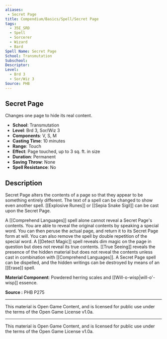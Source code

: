 ```yaml
---
aliases:
 - Secret Page  
title: Compendium/Basics/Spell/Secret Page  
tags:  
  - 35E_SRD  
  - Spell  
  - Sorcerer  
  - Wizard  
  - Bard  
Spell Name: Secret Page  
School: Transmutation  
Subschool:  
Descriptor:  
Level:  
  - Brd 3  
  - Sor/Wiz 3  
Source: PHB  
---
```


## Secret Page

Changes one page to hide its real content.

- **School**: Transmutation  
- **Level**: Brd 3, Sor/Wiz 3  
- **Components**: V, S, M  
- **Casting Time**: 10 minutes  
- **Range**: Touch  
- **Effect**: Page touched, up to 3 sq. ft. in size  
- **Duration**: Permanent  
- **Saving Throw**: None  
- **Spell Resistance**: No  

## Description

Secret Page alters the contents of a page so that they appear to be something entirely different. The text of a spell can be changed to show even another spell. [[Explosive Runes]] or [[Sepia Snake Sigil]] can be cast upon the Secret Page.

A [[Comprehend Languages]] spell alone cannot reveal a Secret Page's contents. You are able to reveal the original contents by speaking a special word. You can then peruse the actual page, and return it to its Secret Page form at will. You can also remove the spell by double repetition of the special word. A [[Detect Magic]] spell reveals dim magic on the page in question but does not reveal its true contents. [[True Seeing]] reveals the presence of the hidden material but does not reveal the contents unless cast in combination with [[Comprehend Languages]]. A Secret Page spell can be dispelled, and the hidden writings can be destroyed by means of an [[Erase]] spell.

**Material Component**: Powdered herring scales and [[Will-o-wisp|will-o'-wisp]] essence.


**Source :** PHB P275

---

This material is Open Game Content, and is licensed for public use under  
the terms of the Open Game License v1.0a.

---

This material is Open Game Content, and is licensed for public use under the terms of the Open Game License v1.0a.
